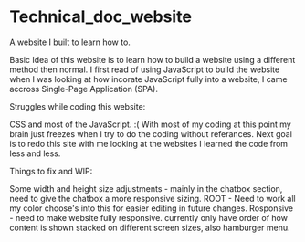 # Technical_doc_website
 
 A website I built to learn how to.

Basic Idea of this website is to learn how to build a website using a different method then normal. I first read of using JavaScript to build the website when I was looking at how incorate JavaScript fully into a website, I came accross Single-Page Application (SPA).

Struggles while coding this website:

CSS and most of the JavaScript. :(
With most of my coding at this point my brain just freezes when I try to do the coding without referances.
Next goal is to redo this site with me looking at the websites I learned the code from less and less.


Things to fix and WIP:

Some width and height size adjustments - mainly in the chatbox section, need to give the chatbox a more responsive sizing.
ROOT - Need to work all my color choose's into this for easier editing in future changes.
Rosponsive - need to make website fully responsive. currently only have order of how content is shown stacked on different screen sizes, also hamburger menu.